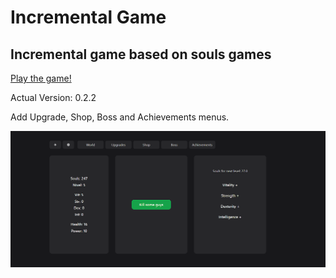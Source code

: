 <h1>Incremental Game</h1>

<h2>Incremental game based on souls games</h2>

[Play the game!](https://enriquenf07.github.io/incremental-game/)

Actual Version: 0.2.2

Add Upgrade, Shop, Boss and Achievements menus.

![game](github-img/game.png)



